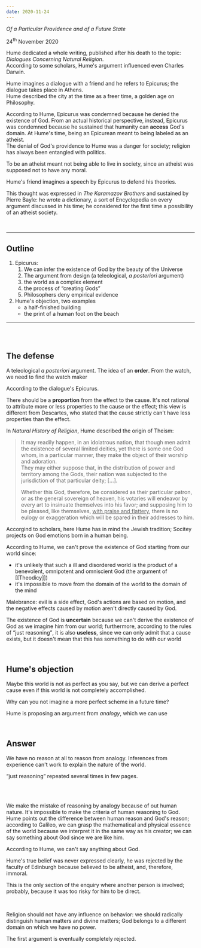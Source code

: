 ```yaml
---
date: 2020-11-24
---
```

*Of a Particular Providence and of a Future State*

<p class="date">24<sup>th</sup> November 2020</p>

Hume dedicated a whole writing, published after his death to the topic: <cite>Dialogues Concerning Natural Religion</cite>.\
According to some scholars, Hume's argument influenced even Charles Darwin.

Hume imagines a dialogue with a friend and he refers to Epicurus; the dialogue takes place in Athens.\
Hume described the city at the time as a freer time, a golden age on Philosophy.

According to Hume, Epicurus was condemned because he denied the existence of God. From an actual historical perspective, instead, Epicurus was condemned because he sustained that humanity can **access** God's domain. At Hume's time, being an Epicurean meant to being labeled as an atheist.\
The denial of God's providence to Hume was a danger for society; religion has always been entangled with politics.

To be an atheist meant not being able to live in society, since an atheist was supposed not to have any moral.

Hume's friend imagines a speech by Epicurus to defend his theories.

This thought was expressed in <cite>The Karamazov Brothers</cite> and sustained by Pierre Bayle: he wrote a dictionary, a sort of Encyclopedia on every argument discussed in his time; he considered for the first time a possibility of an atheist society.

<br>

---

## Outline

1. Epicurus:
	1. We can infer the existence of God by the beauty of the Universe
	2. The argument from design (a teleological, *a posteriori* argument)
	3. the world as a complex element 
	4. the process of “creating Gods”
	5. Philosophers deny empirical evidence
2. Hume's objection, two examples
	- a half-finished building
	- the print of a human foot on the beach

---

<br>
<br>

## The defense

A teleological *a posteriori* argument. The idea of an **order**. From the watch, we need to find the watch maker

According to the dialogue's Epicurus.

There should be a **proportion** from the effect to the cause. It's not rational to attribute more or less properties to the cause or the effect; this view is different from Descartes, who stated that the cause strictly can't have less properties than the effect.

In <cite>Natural History of Religion</cite>, Hume described the origin of Theism:

> It may readily happen, in an idolatrous nation, that though men admit the existence of several limited deities, yet there is some one God whom, in a particular manner, they make the object of their worship and adoration.\
> They may either suppose that, in the distribution of power and territory among the Gods, their nation was subjected to the jurisdiction of that particular deity; \[…\].
> 
> Whether this God, therefore, be considered as their particular patron, or as the general sovereign of heaven, his votaries will endeavor by every art to insinuate themselves into his favor; and supposing him to be pleased, like themselves, <u>with praise and flattery</u>, there is no eulogy or exaggeration which will be spared in their addresses to him.

Accorgind to scholars, here Hume has in mind the Jewish tradition; Socitey projects on God emotions born in a human being.

According to Hume, we can't prove the existence of God starting from our world since:
- it's unlikely that such a ill and disordered world is the product of a benevolent, omnipotent and omniscient God (the argument of [[Theodicy]])
- it's impossible to move from the domain of the world to the domain of the mind

Malebrance: evil is a side effect, God's actions are based on motion, and the negative effects caused by motion aren't directly caused by God.

The existence of God is **uncertain** because we can't derive the existence of God as we imagine him from our world; furthermore, according to the rules of <q>just reasoning</q>, it is also **useless**, since we can only admit that a cause exists, but it doesn't mean that this has something to do with our world

<br>

## Hume's objection

Maybe this world is not as perfect as you say, but we can derive a perfect cause even if this world is not completely accomplished.

Why can you not imagine a more perfect scheme in a future time?

Hume is proposing an argument from *analogy*, which we can use 

<br>

## Answer

We have no reason at all to reason from analogy. Inferences from experience can't work to explain the nature of the world.

<q>just reasoning</q> repeated several times in few pages.

<br>
<br>

We make the mistake of reasoning by analogy because of out human nature. It's impossible to make the criteria of human reasoning to God.\
Hume points out the difference between human reason and God's reason; according to Galileo, we can grasp the mathematical and physical essence of the world because we interpret it in the same way as his creator; we can say something about God since we are like him.

According to Hume, we can't say anything about God.

Hume's true belief was never expressed clearly, he was rejected by the faculty of Edinburgh because believed to be atheist, and, therefore, immoral.

This is the only section of the enquiry where another person is involved; probably, because it was too risky for him to be direct.

<br>

Religion should not have any influence on behavior: we should radically distinguish human matters and divine matters; God belongs to a different domain on which we have no power.

The first argument is eventually completely rejected.

[SEP]: https://plato.stanford.edu/ "Stanford Encyclopedia of Philosophy"
[BE]: https://www.britannica.com/ "Encyclopædia Britannica"